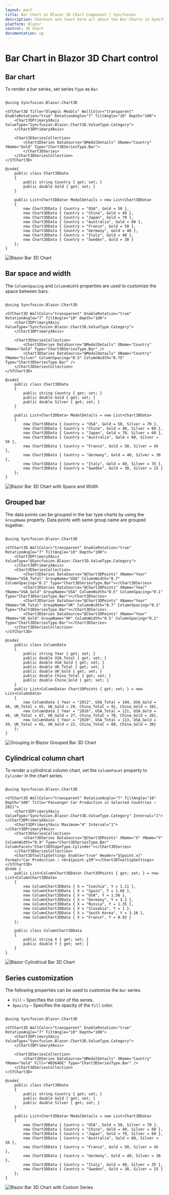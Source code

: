 ```yaml
---
layout: post
title: Bar Chart in Blazor 3D Chart Component | Syncfusion
description: Checkout and learn here all about the Bar Charts in Syncfusion Blazor 3D Chart component and much more.
platform: Blazor
control: 3D Chart 
documentation: ug
---
```


# Bar Chart in Blazor 3D Chart control

## Bar chart

To render a bar series, set series `Type` as `Bar`.

```cshtml

@using Syncfusion.Blazor.Chart3D

<SfChart3D Title="Olympic Medals" WallColor="transparent" EnableRotation="true" RotationAngle="7" TiltAngle="10" Depth="100">
    <Chart3DPrimaryXAxis ValueType="Syncfusion.Blazor.Chart3D.ValueType.Category">
    </Chart3DPrimaryXAxis>

    <Chart3DSeriesCollection>
        <Chart3DSeries DataSource="@MedalDetails" XName="Country" YName="Gold" Type="Chart3DSeriesType.Bar">
        </Chart3DSeries>
    </Chart3DSeriesCollection>
</SfChart3D>

@code{
    public class Chart3DData
    {
        public string Country { get; set; }
        public double Gold { get; set; }
    }

    public List<Chart3DData> MedalDetails = new List<Chart3DData>
	{
        new Chart3DData { Country = "USA", Gold = 50 },
		new Chart3DData { Country = "China", Gold = 40 },
		new Chart3DData { Country = "Japan", Gold = 70 },
		new Chart3DData { Country = "Australia", Gold = 60 },
		new Chart3DData { Country = "France", Gold = 50 },
		new Chart3DData { Country = "Germany", Gold = 40 },
		new Chart3DData { Country = "Italy", Gold = 40 },
		new Chart3DData { Country = "Sweden", Gold = 30 }
    };
}

```

![Blazor Bar 3D Chart](../images/chart-types-images/blazor-bar-chart.png)

## Bar space and width

The `ColumnSpacing` and `ColumnWidth` properties are used to customize the space between bars.

```cshtml

@using Syncfusion.Blazor.Chart3D

<SfChart3D WallColor="transparent" EnableRotation="true" RotationAngle="7" TiltAngle="10" Depth="100">
    <Chart3DPrimaryXAxis ValueType="Syncfusion.Blazor.Chart3D.ValueType.Category">
    </Chart3DPrimaryXAxis>

    <Chart3DSeriesCollection>
        <Chart3DSeries DataSource="@MedalDetails" XName="Country" YName="Gold" Type="Chart3DSeriesType.Bar" />
        <Chart3DSeries DataSource="@MedalDetails" XName="Country" YName="Silver" ColumnSpacing="0.5" ColumnWidth="0.75" Type="Chart3DSeriesType.Bar" />
    </Chart3DSeriesCollection>
</SfChart3D>

@code{
    public class Chart3DData
    {
        public string Country { get; set; }
        public double Gold { get; set; }
        public double Silver { get; set; }
    }
	
    public List<Chart3DData> MedalDetails = new List<Chart3DData>
    {
		new Chart3DData { Country = "USA", Gold = 50, Silver = 70 },
		new Chart3DData { Country = "China", Gold = 40, Silver = 60 },
		new Chart3DData { Country = "Japan", Gold = 70, Silver = 60 },
		new Chart3DData { Country = "Australia", Gold = 60, Silver = 56 },
		new Chart3DData { Country = "France", Gold = 50, Silver = 45 },
		new Chart3DData { Country = "Germany", Gold = 40, Silver = 30 },
		new Chart3DData { Country = "Italy", Gold = 40, Silver = 35 },
		new Chart3DData { Country = "Sweden", Gold = 30, Silver = 25 }
    };
}

```

![Blazor Bar 3D Chart with Space and Width](../images/chart-types-images/blazor-bar-chart-space-and-width.png)

## Grouped bar

The data points can be grouped in the bar type charts by using the `GroupName` property. Data points with same group name are grouped together.

```cshtml

@using Syncfusion.Blazor.Chart3D

<SfChart3D WallColor="transparent" EnableRotation="true" RotationAngle="7" TiltAngle="10" Depth="100">
    <Chart3DPrimaryXAxis ValueType="@Syncfusion.Blazor.Chart3D.ValueType.Category">
    </Chart3DPrimaryXAxis>
    <Chart3DSeriesCollection>
        <Chart3DSeries DataSource="@Chart3DPoints" XName="Year" YName="USA_Total" GroupName="USA" ColumnWidth="0.7" ColumnSpacing="0.1" Type="Chart3DSeriesType.Bar"></Chart3DSeries>
        <Chart3DSeries DataSource="@Chart3DPoints" XName="Year" YName="USA_Gold" GroupName="USA" ColumnWidth="0.5" ColumnSpacing="0.1" Type="Chart3DSeriesType.Bar"></Chart3DSeries>
        <Chart3DSeries DataSource="@Chart3DPoints" XName="Year" YName="UK_Total" GroupName="UK" ColumnWidth="0.7" ColumnSpacing="0.1" Type="Chart3DSeriesType.Bar"></Chart3DSeries>
        <Chart3DSeries DataSource="@Chart3DPoints" XName="Year" YName="UK_Gold" GroupName="UK" ColumnWidth="0.5" ColumnSpacing="0.1" Type="Chart3DSeriesType.Bar"></Chart3DSeries>
    </Chart3DSeriesCollection>
</SfChart3D>

@code{
    public class ColumnData
    {
        public string Year { get; set; }
        public double USA_Total { get; set; }
        public double USA_Gold { get; set; }
        public double UK_Total { get; set; }
        public double UK_Gold { get; set; }
        public double China_Total { get; set; }
        public double China_Gold { get; set; }
    }
    public List<ColumnData> Chart3DPoints { get; set; } = new List<ColumnData>
    {
        new ColumnData { Year = "2012", USA_Total = 104, USA_Gold = 46, UK_Total = 65, UK_Gold = 29, China_Total = 91, China_Gold = 38},
        new ColumnData { Year = "2016", USA_Total = 121, USA_Gold = 46, UK_Total = 67, UK_Gold = 27, China_Total = 70, China_Gold = 26},
        new ColumnData { Year = "2020", USA_Total = 113, USA_Gold = 39, UK_Total = 65, UK_Gold = 22, China_Total = 88, China_Gold = 38}
    };
}

```

![Grouping in Blazor Grouped Bar 3D Chart](../images/chart-types-images/blazor-column-chart-grouped-bar.png)

## Cylindrical column chart

To render a cylindrical column chart, set the `ColumnFacet` property to `Cylinder` in the chart series.

```cshtml

@using Syncfusion.Blazor.Chart3D

<SfChart3D WallColor="transparent" RotationAngle="7" TiltAngle="10" Depth="100" Title="Passenger Car Production in Selected Countries – 2021">
    <Chart3DPrimaryXAxis ValueType="Syncfusion.Blazor.Chart3D.ValueType.Category" Interval="1"></Chart3DPrimaryXAxis>
    <Chart3DPrimaryYAxis Maximum="4" Interval="1"></Chart3DPrimaryYAxis>
    <Chart3DSeriesCollection>
        <Chart3DSeries DataSource="@Chart3DPoints" XName="X" YName="Y" ColumnWidth="0.9" Type="Chart3DSeriesType.Bar" ColumnFacet="Chart3DShapeType.Cylinder"></Chart3DSeries>
    </Chart3DSeriesCollection>
    <Chart3DTooltipSettings Enable="true" Header="${point.x}" Format="Car Production : <b>${point.y}M"></Chart3DTooltipSettings>
</SfChart3D>
@code {
    public List<ColumnChart3DData> Chart3DPoints { get; set; } = new List<ColumnChart3DData>
    {
        new ColumnChart3DData { X = "Czechia", Y = 1.11 },
        new ColumnChart3DData { X = "Spain", Y = 1.66 },
        new ColumnChart3DData { X = "USA", Y = 1.56 },
        new ColumnChart3DData { X = "Germany", Y = 3.1 },
        new ColumnChart3DData { X = "Russia", Y = 1.35 },
        new ColumnChart3DData { X = "Slovakia", Y = 1 },
        new ColumnChart3DData { X = "South Korea", Y = 3.16 },
        new ColumnChart3DData { X = "France", Y = 0.92 }
    };

    public class ColumnChart3DData
    {
        public string X { get; set; }
        public double Y { get; set; }
    }
}

```

![Blazor Cylindrical Bar 3D Chart](../images/chart-types-images/blazor-cylindricaal-bar-chart.png)

## Series customization

The following properties can be used to customize the `Bar` series.

* `Fill` – Specifies the color of the series.
* `Opacity` – Specifies the opacity of the `Fill` color.

```cshtml

@using Syncfusion.Blazor.Chart3D

<SfChart3D WallColor="transparent" EnableRotation="true" RotationAngle="7" TiltAngle="10" Depth="100">
    <Chart3DPrimaryXAxis ValueType="Syncfusion.Blazor.Chart3D.ValueType.Category">
    </Chart3DPrimaryXAxis>

    <Chart3DSeriesCollection>
        <Chart3DSeries DataSource="@MedalDetails" XName="Country" YName="Gold" Fill="#0364DE" Type="Chart3DSeriesType.Bar" />
    </Chart3DSeriesCollection>
</SfChart3D>

@code{
    public class Chart3DData
    {
        public string Country { get; set; }
        public double Gold { get; set; }
        public double Silver { get; set; }
    }
	
    public List<Chart3DData> MedalDetails = new List<Chart3DData>
    {
		new Chart3DData { Country = "USA", Gold = 50, Silver = 70 },
		new Chart3DData { Country = "China", Gold = 40, Silver = 60 },
		new Chart3DData { Country = "Japan", Gold = 70, Silver = 60 },
		new Chart3DData { Country = "Australia", Gold = 60, Silver = 56 },
		new Chart3DData { Country = "France", Gold = 50, Silver = 45 },
		new Chart3DData { Country = "Germany", Gold = 40, Silver = 30 },
		new Chart3DData { Country = "Italy", Gold = 40, Silver = 35 },
		new Chart3DData { Country = "Sweden", Gold = 30, Silver = 25 }
    };
}

```

![Blazor Bar 3D Chart with Custom Series](../images/chart-types-images/blazor-bar-chart-custom-series.png)
